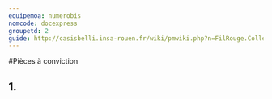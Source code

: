 ```yaml
---
equipemoa: numerobis
nomcode: docexpress
groupetd: 2
guide: http://casisbelli.insa-rouen.fr/wiki/pmwiki.php?n=FilRouge.CollecterListePieces
---
```


#Pièces à conviction

## 1. 
